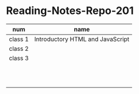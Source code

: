 # Reading-Notes-Repo-201
|  num 	       | name                                                  	|
|---	       |---	                                                    |
|class 1       | Introductory HTML and JavaScript                      	|
|class 2 	   | 	                                                    |
|class 3       |                                         	            |
|   	       |   	                                                    |
|   	       |   	                                                    |
|          	   |   	                                                    |
|         	   |   	                                                    |
|   	       |   	                                                    |
|   	       |     	                                                |
|   	       |   	                                                    |
|   	       |   	                                                    |
|      	       |   	                                                    |
|   	       |   	                                                    |
|   	       |   	                                                    |
